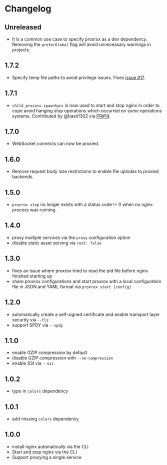 # Changelog

## Unreleased
 - It is a common use case to specify proxrox as a dev dependency. Removing the `preferGlobal` flag will avoid unnecessary warnings in projects.

## 1.7.2
 - Specify temp file paths to avoid privilege issues. Fixes [issue #17](https://github.com/bripkens/proxrox/issues/17).

## 1.7.1
 - `child_process.spawnSync` is now used to start and stop nginx in order to cope
   avoid hanging stop operations which occurred on some operations systems. Contributed by @basti1302 via [PR#14](https://github.com/bripkens/proxrox/issues/14).

## 1.7.0
 - WebSocket connects can now be proxied.

## 1.6.0
 - Remove request body size restrictions to enable file uplodas to proxied
   backends.

## 1.5.0
 - `proxrox stop` no longer exists with a status code != 0 when no nginx
   process was running.

## 1.4.0
 - proxy multiple services via the `proxy` configuration option
 - disable static asset serving via `root: false`

## 1.3.0
 - fixes an issue where proxrox tried to read the pid file before nginx
   finished starting up
 - share proxrox configurations and start proxrox with a local configuration
   file in JSON and YAML format via `proxrox start [config]`

## 1.2.0
 - automatically create a self-signed certificate and enable transport layer
   security via `--tls`
 - support SPDY via `--spdy`

## 1.1.0
 - enable GZIP compression by default
 - disable GZIP compression with `--no-compression`
 - enable SSI via `--ssi`

## 1.0.2
 - typo in `colors` dependency

## 1.0.1
 - add missing `colors` dependency

## 1.0.0
 - install nginx automatically via the CLI
 - Start and stop nginx via the CLI
 - Support proxying a single service

